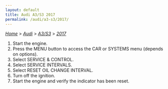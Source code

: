 ```yaml
---
layout: default
title: Audi A3/S3 2017
permalink: /audi/a3-s3/2017/
---
```

[*Home*](/) > [*Audi*](/audi/) > [*A3/S3*](/audi/a3-s3/) > [*2017*](/audi/a3-s3/2017/)
1. Start the engine.
2. Press the MENU button to access the CAR or SYSTEMS menu (depends on options).
3. Select SERVICE & CONTROL.
4. Select SERVICE INTERVALS.
5. Select RESET OIL CHANGE INTERVAL.
6. Turn off the ignition.
7. Start the engine and verify the indicator has been reset.
